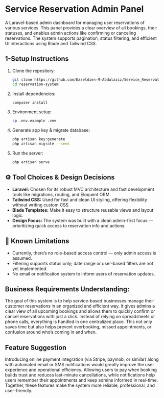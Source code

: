 # Service Reservation Admin Panel

A Laravel-based admin dashboard for managing user reservations of various services. This panel provides a clear overview of all bookings, their statuses, and enables admin actions like confirming or canceling reservations. The system supports pagination, status filtering, and efficient UI interactions using Blade and Tailwind CSS.

## 1-Setup Instructions

1.  Clone the repository:
    ```bash
    git clone https://github.com/Ezzeldien-M-Abdalaziz/Service_Reservation_System.git
    cd reservation-system
    ```
2.  Install dependencies:
    ```bash
    composer install
    ```
3.  Environment setup:
    ```bash
    cp .env.example .env
    ```
4.  Generate app key & migrate database:
    ```bash
    php artisan key:generate
    php artisan migrate --seed
    ```
5.  Run the server:
    ```bash
    php artisan serve
    ```

## ⚙️ Tool Choices & Design Decisions

* **Laravel:** Chosen for its robust MVC architecture and fast development tools like migrations, routing, and Eloquent ORM.
* **Tailwind CSS:** Used for fast and clean UI styling, offering flexibility without writing custom CSS.
* **Blade Templates:** Make it easy to structure reusable views and layout logic.
* **Design Focus:** The system was built with a clean admin-first focus — prioritizing quick access to reservation info and actions.

## 🚫 Known Limitations

* Currently, there’s no role-based access control — only admin access is assumed.
* Filtering supports status only; date range or user-based filters are not yet implemented.
* No email or notification system to inform users of reservation updates.

## Business Requirements Understanding:

The goal of this system is to help service-based businesses manage their customer reservations in an organized and efficient way. It gives admins a clear view of all upcoming bookings and allows them to quickly confirm or cancel reservations with just a click. Instead of relying on spreadsheets or phone calls, everything is handled in one centralized place. This not only saves time but also helps prevent overbooking, missed appointments, or confusion around who’s coming in and when.

## Feature Suggestion

Introducing online payment integration (via Stripe, paymob, or similar) along with automated email or SMS notifications would greatly improve the user experience and operational efficiency. Allowing users to pay when booking builds trust and reduces last-minute cancellations, while notifications help users remember their appointments and keep admins informed in real-time. Together, these features make the system more reliable, professional, and user-friendly.
